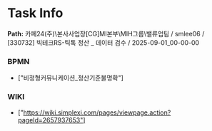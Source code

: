 # Task Info

**Path:** 카페24(주)\본사사업장\[CG]MI본부\MIH그룹\밸류업팀 / smlee06 / [330732] 빅테크RS-틱톡 정산 _ 데이터 검수 / 2025-09-01_00-00-00

### BPMN
- ["비정형커뮤니케이션_정산기준불명확"]

### WIKI
- ["https://wiki.simplexi.com/pages/viewpage.action?pageId=2657937653"]

